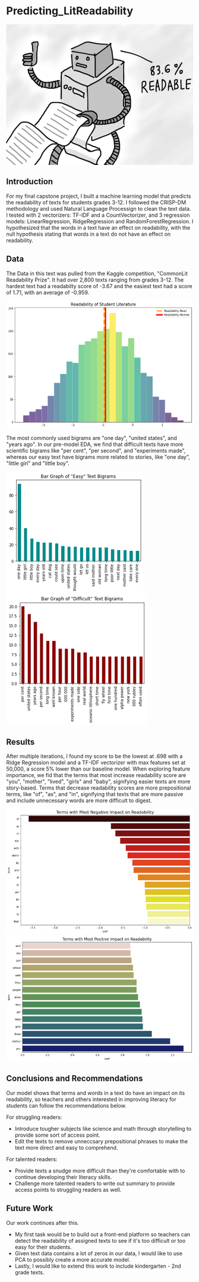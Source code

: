 # Predicting_LitReadability

![Readability Cover Photo](https://github.com/christianmoya/Predicting_LitReadability/blob/main/Pictures/readability_picture.png)

## Introduction 
For my final capstone project, I built a machine learning model that predicts the readability of texts for students grades 3-12. I followed the CRISP-DM methodology and used Natural Language Processign to clean the text data. I tested with 2 vectorizers: TF-IDF and a CountVectorizer, and 3 regression models: LinearRegression, RidgeRegression and RandomForestRegression. I hypothesized that the words in a text have an effect on readability, with the null hypothesis stating that words in a text do not have an effect on readability. 

## Data 
The Data in this text was pulled from the Kaggle competition, "CommonLit Readability Prize". It had over 2,800 texts ranging from grades 3-12. The hardest text had a readabilty score of -3.67 and the easiest text had a score of 1.71, with an average of -0.959. 

![Readability Target Histogram](https://github.com/christianmoya/Predicting_LitReadability/blob/main/Pictures/readability_scores.png)

The most commonly used bigrams are "one day", "united states", and "years ago". In our pre-model EDA, we find that difficult texts have more scientific bigrams like "per cent", "per second", and "experiments made", whereas our easy text have bigrams more related to stories, like "one day", "little girl" and "little boy". 

![Easy Text Bigrams](https://github.com/christianmoya/Predicting_LitReadability/blob/main/Pictures/easy_bigrams.png)
![Difficult Text Bigrams](https://github.com/christianmoya/Predicting_LitReadability/blob/main/Pictures/difficult_bigrams.png)

## Results 
After multiple iterations, I found my score to be the lowest at .698 with a Ridge Regression model and a TF-IDF vectorizer with max features set at 50,000, a score 5% lower than our baseline model. When exploring feature importance, we fid that the terms that most increase readability score are "you", "mother", "lived", "girls" and "baby", signifying easier texts are more story-based. Terms that decrease readability scores are more prepositional terms, like "of", "as", and "in", signifying that texts that are more passive and include unnecessary words are more difficult to digest. 

![Negative Coefficient](https://github.com/christianmoya/Predicting_LitReadability/blob/main/Pictures/negative_coef.png)
![Positive_Coefficient](https://github.com/christianmoya/Predicting_LitReadability/blob/main/Pictures/positive_coef.png)

## Conclusions and Recommendations 
Our model shows that terms and words in a text do have an impact on its readability, so teachers and others interested in improving literacy for students can follow the recommendations below. 

For struggling readers: 
* Introduce tougher subjects like science and math through storytelling to provide some sort of access point. 
* Edit the texts to remove unneccsary prepositional phrases to make the text more direct and easy to comprehend. 

For talented readers:
* Provide texts a snudge more difficult than they're comfortable with to continue developing their literacy skills. 
* Challenge more talented readers to write out summary to provide access points to struggling readers as well. 

## Future Work 
Our work continues after this. 
* My first task would be to build out a front-end platform so teachers can detect the readability of assigned texts to see if it's too difficult or too easy for their students. 
* Given text data contains a lot of zeros in our data, I would like to use PCA to possibly create a more accurate model. 
* Lastly, I would like to extend this work to include kindergarten - 2nd grade texts. 
